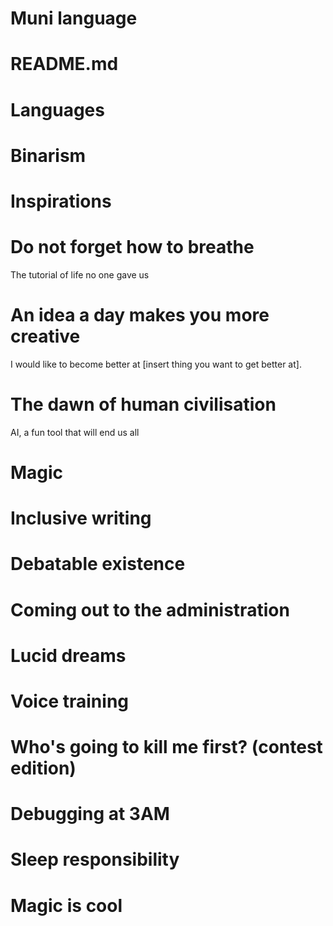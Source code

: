 # Muni language

# README.md

# Languages

# Binarism


# Inspirations

# Do not forget how to breathe

The tutorial of life no one gave us


# An idea a day makes you more creative

I would like to become better at [insert thing you want to get better at].


# The dawn of human civilisation

AI, a fun tool that will end us all


# Magic

# Inclusive writing

# Debatable existence

# Coming out to the administration

# Lucid dreams

# Voice training

# Who's going to kill me first? (contest edition)

# Debugging at 3AM

# Sleep responsibility






# Magic is cool

